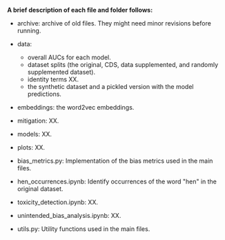 **A brief description of each file and folder follows:**

* archive: archive of old files. They might need minor revisions before running.
* data: 
    * overall AUCs for each model.
    * dataset splits (the original, CDS, data supplemented, and randomly supplemented dataset).
    * identity terms XX.
    * the synthetic dataset and a pickled version with the model predictions.
* embeddings: the word2vec embeddings.
* mitigation: XX.
* models: XX.
* plots: XX.

* bias_metrics.py: Implementation of the bias metrics used in the main files.
* hen_occurrences.ipynb: Identify occurrences of the word "hen" in the original dataset.
* toxicity_detection.ipynb: XX.
* unintended_bias_analysis.ipynb: XX.
* utils.py: Utility functions used in the main files.